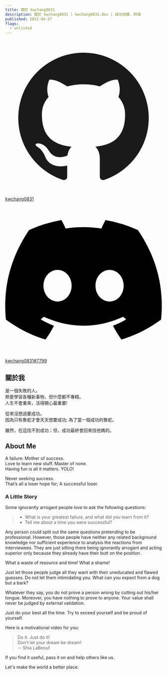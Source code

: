 ```yaml
---
title: 關於 kwchang0831
description: 關於 kwchang0831 | kwchang0831.dev | 成功他媽．阿瑋
published: 2022-04-27
flags:
  - unlisted
---
```


<script lang="ts">
  import Profile from '$lib/components/extra/profile.svelte'
  import Youtube from '$lib/components/extra/youtube.svelte'
</script>

<Profile subname="成功他媽．阿瑋" bio="{`🙈🙉🙊`}">
<div class="flex flex-col md:flex-row gap-4 mt-4">
<a href="https://github.com/kwchang0831" rel="noopener external" target="_blank" class="group flex-1 relative overflow-hidden btn btn-block normal-case border-none no-underline bg-[#5865f2] hover:bg-[#7983f5]">
<svg xmlns="http://www.w3.org/2000/svg" xmlns:xlink="http://www.w3.org/1999/xlink" aria-hidden="true" role="img" class="iconify iconify--mdi absolute w-16 h-16 right-10 opacity-20 fill-white transform-gpu transition-transform ease-in-out duration-500 group-hover:scale-125" preserveAspectRatio="xMidYMid meet" viewBox="0 0 24 24"><path fill="currentColor" d="M12 2A10 10 0 0 0 2 12c0 4.42 2.87 8.17 6.84 9.5c.5.08.66-.23.66-.5v-1.69c-2.77.6-3.36-1.34-3.36-1.34c-.46-1.16-1.11-1.47-1.11-1.47c-.91-.62.07-.6.07-.6c1 .07 1.53 1.03 1.53 1.03c.87 1.52 2.34 1.07 2.91.83c.09-.65.35-1.09.63-1.34c-2.22-.25-4.55-1.11-4.55-4.92c0-1.11.38-2 1.03-2.71c-.1-.25-.45-1.29.1-2.64c0 0 .84-.27 2.75 1.02c.79-.22 1.65-.33 2.5-.33c.85 0 1.71.11 2.5.33c1.91-1.29 2.75-1.02 2.75-1.02c.55 1.35.2 2.39.1 2.64c.65.71 1.03 1.6 1.03 2.71c0 3.82-2.34 4.66-4.57 4.91c.36.31.69.92.69 1.85V21c0 .27.16.59.67.5C19.14 20.16 22 16.42 22 12A10 10 0 0 0 12 2Z"></path></svg>
  <span class="z-10 !text-white">kwchang0831</span>
</a>
<a href="https://discord.com/users/968756691392942090" rel="noopener external" target="_blank" class="group flex-1 relative overflow-hidden btn btn-block normal-case border-none no-underline bg-[#26a5e4] hover:bg-[#0088cc]">
<svg class="absolute w-16 h-16 right-10 opacity-20 fill-white transform-gpu transition-transform ease-in-out duration-500 group-hover:scale-125" viewBox="0 0 24 24" xmlns="http://www.w3.org/2000/svg"><path d="M20.317 4.3698a19.7913 19.7913 0 00-4.8851-1.5152.0741.0741 0 00-.0785.0371c-.211.3753-.4447.8648-.6083 1.2495-1.8447-.2762-3.68-.2762-5.4868 0-.1636-.3933-.4058-.8742-.6177-1.2495a.077.077 0 00-.0785-.037 19.7363 19.7363 0 00-4.8852 1.515.0699.0699 0 00-.0321.0277C.5334 9.0458-.319 13.5799.0992 18.0578a.0824.0824 0 00.0312.0561c2.0528 1.5076 4.0413 2.4228 5.9929 3.0294a.0777.0777 0 00.0842-.0276c.4616-.6304.8731-1.2952 1.226-1.9942a.076.076 0 00-.0416-.1057c-.6528-.2476-1.2743-.5495-1.8722-.8923a.077.077 0 01-.0076-.1277c.1258-.0943.2517-.1923.3718-.2914a.0743.0743 0 01.0776-.0105c3.9278 1.7933 8.18 1.7933 12.0614 0a.0739.0739 0 01.0785.0095c.1202.099.246.1981.3728.2924a.077.077 0 01-.0066.1276 12.2986 12.2986 0 01-1.873.8914.0766.0766 0 00-.0407.1067c.3604.698.7719 1.3628 1.225 1.9932a.076.076 0 00.0842.0286c1.961-.6067 3.9495-1.5219 6.0023-3.0294a.077.077 0 00.0313-.0552c.5004-5.177-.8382-9.6739-3.5485-13.6604a.061.061 0 00-.0312-.0286zM8.02 15.3312c-1.1825 0-2.1569-1.0857-2.1569-2.419 0-1.3332.9555-2.4189 2.157-2.4189 1.2108 0 2.1757 1.0952 2.1568 2.419 0 1.3332-.9555 2.4189-2.1569 2.4189zm7.9748 0c-1.1825 0-2.1569-1.0857-2.1569-2.419 0-1.3332.9554-2.4189 2.1569-2.4189 1.2108 0 2.1757 1.0952 2.1568 2.419 0 1.3332-.946 2.4189-2.1568 2.4189Z"/></svg>
  <span class="z-10 !text-white">kwchang0831#7799</span>
</a>
</div>
</Profile>

## 關於我

是一個失敗的人。  
熱愛學習各種新事物，但什麼都不專精。  
人生不會重來，活得開心最重要!

從來沒想過要成功。  
因為只有魯蛇才會天天想要成功; 為了當一個成功的魯蛇。

雖然，在這找不到成功；但，成功最終會回來找他媽的。

## About Me

A failure: Mother of success.  
Love to learn new stuff. Master of none.  
Having fun is all it matters. YOLO!

Never seeking success.  
That’s all a loser hope for; A successful loser.

### A Little Story

Some ignorantly arrogant people love to ask the following questions:

> - What is your greatest failure, and what did you learn from it?
> - Tell me about a time you were successful?

Any person could split out the same questions pretending to be professional.
However, those people have neither any related background knowledge nor sufficient experience to analysis the reactions from interviewees.
They are just sitting there being ignorantly arrogant and acting superior only because they already have their butt on the position.

What a waste of resource and time! What a shame!

Just let those people judge all they want with their uneducated and flawed guesses.
Do not let them intimidating you. What can you expect from a dog but a bark?

Whatever they say, you do not prove a person wrong by cutting out his/her tongue.
Moreover, you have nothing to prove to anyone.
Your value shall never be judged by external validation.

Just do your best all the time. Try to exceed yourself and be proud of yourself.

Here is a motivational video for you:

> Do it. Just do it!  
> Don't let your dream be dream!  
> -- Shia LaBeouf

<Youtube id="ZXsQAXx_ao0"/>

If you find it useful, pass it on and help others like us.

Let's make the world a better place.
